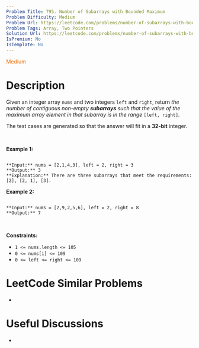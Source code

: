 ```yaml
---
Problem Title: 795. Number of Subarrays with Bounded Maximum
Problem Difficulty: Medium
Problem Url: https://leetcode.com/problems/number-of-subarrays-with-bounded-maximum/
Problem Tags: Array, Two Pointers
Solution Url: https://leetcode.com/problems/number-of-subarrays-with-bounded-maximum/solution/
IsPremium: No
IsTemplate: No
---
```


<span style="color: rgb(239, 108, 0);">Medium</span>

# Description

Given an integer array `nums` and two integers `left` and `right`, return *the number of contiguous non-empty **subarrays** such that the value of the maximum array element in that subarray is in the range* `[left, right]`.


The test cases are generated so that the answer will fit in a **32-bit** integer.


 


**Example 1:**



```

**Input:** nums = [2,1,4,3], left = 2, right = 3
**Output:** 3
**Explanation:** There are three subarrays that meet the requirements: [2], [2, 1], [3].

```

**Example 2:**



```

**Input:** nums = [2,9,2,5,6], left = 2, right = 8
**Output:** 7

```

 


**Constraints:**


* `1 <= nums.length <= 105`
* `0 <= nums[i] <= 109`
* `0 <= left <= right <= 109`




# LeetCode Similar Problems

- []()

# Useful Discussions

- []()
